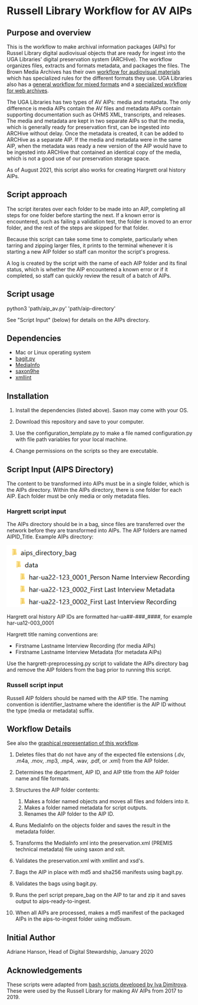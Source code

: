 # Russell Library Workflow for AV AIPs

## Purpose and overview
This is the workflow to make archival information packages (AIPs) for Russel Library digital audiovisual objects that are ready for ingest into the UGA Libraries' digital preservation system (ARCHive). The workflow organizes files, extracts and formats metadata, and packages the files. The Brown Media Archives has their own [workflow for audiovisual materials](https://github.com/uga-libraries/av-aip) which has specialized rules for the different formats they use. UGA Libraries also has a [general workflow for mixed formats](https://github.com/uga-libraries/general-aip) and a [specialized workflow for web archives](https://github.com/uga-libraries/web-aip).

The UGA Libraries has two types of AV AIPs: media and  metadata. The only difference is media AIPs contain the AV files and metadata AIPs contain supporting documentation such as OHMS XML, transcripts, and releases. The media and metadata are kept in two separate AIPs so that the media, which is generally ready for preservation first, can be ingested into ARCHive without delay. Once the metadata is created, it can be added to ARCHive as a separate AIP. If the media and metadata were in the same AIP, when the metadata was ready a new version of the AIP would have to be ingested into ARCHive that contained an identical copy of the media, which is not a good use of our preservation storage space.

As of August 2021, this script also works for creating Hargrett oral history AIPs.

## Script approach
The script iterates over each folder to be made into an AIP, completing all steps for one folder before starting the next. If a known error is encountered, such as failing a validation test, the folder is moved to an error folder, and the rest of the steps are skipped for that folder.

Because this script can take some time to complete, particularly when tarring and zipping larger files, it prints to the terminal whenever it is starting a new AIP folder so staff can monitor the script's progress.

A log is created by the script with the name of each AIP folder and its final status, which is whether the AIP encountered a known error or if it completed, so staff can quickly review the result of a batch of AIPs.

## Script usage
python3 'path/aip_av.py' 'path/aip-directory'

See "Script Input" (below) for details on the AIPs directory.

## Dependencies
* Mac or Linux operating system
* [bagit.py](https://github.com/LibraryOfCongress/bagit-python)
* [MediaInfo](https://mediaarea.net/en/MediaInfo)
* [saxon9he](http://saxon.sourceforge.net/)
* [xmllint](http://xmlsoft.org/xmllint.html)

## Installation
1. Install the dependencies (listed above). Saxon may come with your OS.


2. Download this repository and save to your computer.
3. Use the configuration_template.py to make a file named configuration.py with file path variables for your local machine.
4. Change permissions on the scripts so they are executable.

## Script Input (AIPS Directory)
The content to be transformed into AIPs must be in a single folder, which is the AIPs directory. Within the AIPs directory, there is one folder for each AIP. Each folder must be only media or only metadata files.

### Hargrett script input
The AIPs directory should be in a bag, since files are transferred over the network before they are transformed into AIPs. The AIP folders are named AIPID_Title. Example AIPs directory:

![Screenshot of Hargrett AIPs Directory](https://github.com/uga-libraries/av-aip_russell/blob/main/hargrett-aips-directory.png?raw=true)

Hargrett oral history AIP IDs are formatted har-ua##-###_####, for example har-ua12-003_0001

Hargrett title naming conventions are:
   * Firstname Lastname Interview Recording (for media AIPs)
   * Firstname Lastname Interview Metadata (for metadata AIPs)

Use the hargrett-preprocessing.py script to validate the AIPs directory bag and remove the AIP folders from the bag prior to running this script.

### Russell script input
Russell AIP folders should be named with the AIP title. The naming convention is identifier_lastname where the identifier is the AIP ID without the type (media or metadata) suffix.

## Workflow Details

See also the [graphical representation of this workflow](https://github.com/uga-libraries/av-aip_russell/blob/main/Russell%20AV%20Preservation%20Script%20Flow%20Diagram.png).

1. Deletes files that do not have any of the expected file extensions (.dv, .m4a, .mov, .mp3, .mp4, .wav, .pdf, or .xml) from the AIP folder.


2. Determines the department, AIP ID, and AIP title from the AIP folder name and file formats.
3. Structures the AIP folder contents:
    1. Makes a folder named objects and moves all files and folders into it.
    2. Makes a folder named metadata for script outputs.
    3. Renames the AIP folder to the AIP ID.
4. Runs MediaInfo on the objects folder and saves the result in the metadata folder.
5. Transforms the MediaInfo xml into the preservation.xml (PREMIS technical metadata) file using saxon and xslt.
6. Validates the preservation.xml with xmllint and xsd's.
7. Bags the AIP in place with md5 and sha256 manifests using bagit.py.
8. Validates the bags using bagit.py.
9. Runs the perl script prepare_bag on the AIP to tar and zip it and saves output to aips-ready-to-ingest.
10. When all AIPs are processed, makes a md5 manifest of the packaged AIPs in the aips-to-ingest folder using md5sum.

## Initial Author
Adriane Hanson, Head of Digital Stewardship, January 2020

## Acknowledgements
These scripts were adapted from [bash scripts developed by Iva Dimitrova](https://github.com/uga-libraries/aip-mac-bash-mediainfo). These were used by the Russell Library for making AV AIPs from 2017 to 2019.
